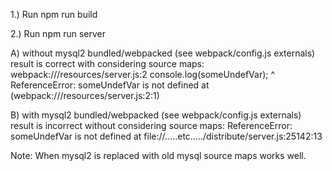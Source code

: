 1.) Run npm run build

2.) Run npm run server

A) without mysql2 bundled/webpacked (see webpack/config.js externals) result is correct with considering source maps:
webpack:///resources/server.js:2
console.log(someUndefVar);
^
ReferenceError: someUndefVar is not defined
  at <anonymous> (webpack:///resources/server.js:2:1)

B) with mysql2 bundled/webpacked (see webpack/config.js externals) result is incorrect without considering source maps:
ReferenceError: someUndefVar is not defined
  at file://.....etc...../distribute/server.js:25142:13

Note: When mysql2 is replaced with old mysql source maps works well.
